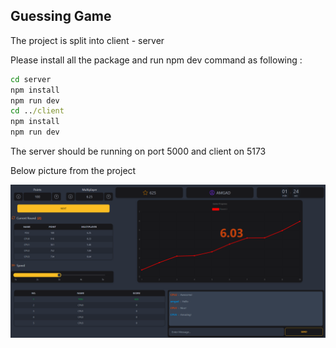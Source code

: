 ## Guessing Game

The project is split into client - server

Please install all the package and run npm dev command as following :

```cmd
cd server
npm install
npm run dev
cd ../client
npm install
npm run dev

```

The server should be running on port 5000 and client on 5173

Below picture from the project

![screenshot](https://github.com/amgadfahmi/guessing-game/blob/main/public/screenshot.png?raw=true)
